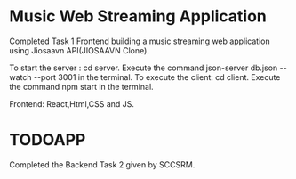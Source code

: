 # Music Web Streaming Application
Completed Task 1 Frontend building a music streaming web application using Jiosaavn API(JIOSAAVN Clone).

To start the server :
cd server.
Execute the command json-server db.json --watch --port 3001 in the terminal.
To execute the client:
cd client.
Execute the command npm start in the terminal.

Frontend: React,Html,CSS and JS.






# TODOAPP
Completed the Backend Task 2 given by SCCSRM.

